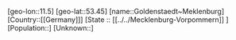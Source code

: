 ﻿---
location: [53.45,11.5]
type: City
tags:
- geo/City


SpocWebEntityId: 30494
isDeleted: false
confidential: public

---
[geo-lon::11.5]
[geo-lat::53.45]
[name::Goldenstaedt~Meklenburg]
[Country::[[Germany]]]
[State :: [[../../Mecklenburg-Vorpommern]] ]
[Population::]
[Unknown::]

